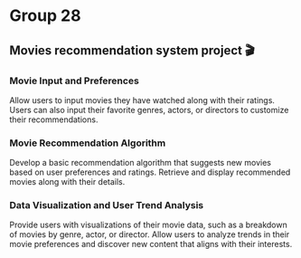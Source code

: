 # Group 28
## Movies recommendation system project 🎬

### Movie Input and Preferences
Allow users to input movies they have watched along with their ratings. Users can also input their favorite genres, actors, or directors to customize their recommendations.

### Movie Recommendation Algorithm
Develop a basic recommendation algorithm that suggests new movies based on user preferences and ratings. Retrieve and display recommended movies along with their details.

### Data Visualization and User Trend Analysis
Provide users with visualizations of their movie data, such as a breakdown of movies by genre, actor, or director. Allow users to analyze trends in their movie preferences and discover new content that aligns with their interests.
